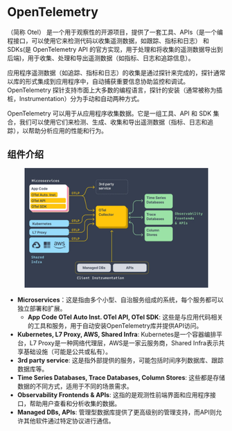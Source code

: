 # OpenTelemetry

（简称 Otel） 是一个用于观察性的开源项目，提供了一套工具、APIs（是一个编程接口，可以使用它来检测代码以收集遥测数据，如跟踪、指标和日志） 和 SDKs(是 OpenTelemetry API 的官方实现，用于处理和将收集的遥测数据导出到后端)，用于收集、处理和导出遥测数据（如指标、日志和追踪信息）。

应用程序遥测数据（如追踪、指标和日志）的收集是通过探针来完成的，探针通常以库的形式集成到应用程序中，自动捕获重要信息协助监控和调试。OpenTelemetry 探针支持市面上大多数的编程语言，探针的安装（通常被称为插桩，Instrumentation）分为手动和自动两种方式。

OpenTelemetry 可以用于从应用程序收集数据。它是一组工具、API 和 SDK 集合，我们可以使用它们来检测、生成、收集和导出遥测数据（指标、日志和追踪），以帮助分析应用的性能和行为。

## 组件介绍

<figure><img src="../../../../../.gitbook/assets/d56df7378038dd370255122e3bcd0557f6d8de.jpg" alt=""><figcaption></figcaption></figure>

* **Microservices**：这是指由多个小型、自治服务组成的系统，每个服务都可以独立部署和扩展。
  * **App Code  OTel Auto Inst. OTel API, OTel SDK**: 这些是与应用代码相关的工具和服务，用于自动安装OpenTelemetry库并提供API访问。
* **Kubernetes, L7 Proxy, AWS, Shared Infra**: Kubernetes是一个容器编排平台，L7 Proxy是一种网络代理层，AWS是一家云服务商，Shared Infra表示共享基础设施（可能是公共或私有）。
* **3rd party service**: 这是指外部提供的服务，可能包括时间序列数据库、跟踪数据库等。
* **Time Series Databases, Trace Databases, Column Stores**: 这些都是存储数据的不同方式，适用于不同的场景需求。
* **Observability Frontends & APIs**: 这指的是观测性前端界面和应用程序接口，帮助用户查看和分析收集的数据。
* **Managed DBs, APIs**: 管理型数据库提供了更高级别的管理支持，而API则允许其他软件通过特定协议进行通信。
